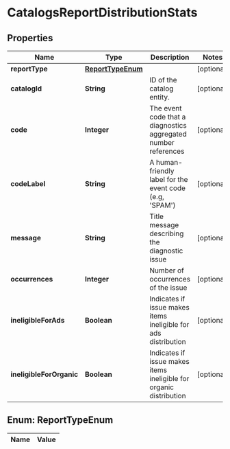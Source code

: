 

# CatalogsReportDistributionStats

## Properties

Name | Type | Description | Notes
------------ | ------------- | ------------- | -------------
**reportType** | [**ReportTypeEnum**](#ReportTypeEnum) |  |  [optional]
**catalogId** | **String** | ID of the catalog entity. |  [optional]
**code** | **Integer** | The event code that a diagnostics aggregated number references |  [optional]
**codeLabel** | **String** | A human-friendly label for the event code (e.g, &#39;SPAM&#39;) |  [optional]
**message** | **String** | Title message describing the diagnostic issue |  [optional]
**occurrences** | **Integer** | Number of occurrences of the issue |  [optional]
**ineligibleForAds** | **Boolean** | Indicates if issue makes items ineligible for ads distribution |  [optional]
**ineligibleForOrganic** | **Boolean** | Indicates if issue makes items ineligible for organic distribution |  [optional]


## Enum: ReportTypeEnum

Name | Value
---- | -----




